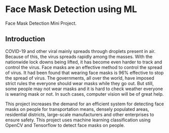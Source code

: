 # Face Mask Detection using ML

Face Mask Detection Mini Project.

## Introduction

COVID-19 and other viral mainly spreads through droplets present in air. Because of this, the virus spreads rapidly among the masses. With the nationwide lock downs being lifted, it has become even harder to track and control the virus. Face masks are an effective method to control the spread of virus. It had been found that wearing face masks is 96% effective to stop the spread of virus. The governments, all over the world, have imposed strict rules the everyone should wear masks while they go out. But still, some people may not wear masks and it is hard to check weather everyone is wearing mask or not. In such cases, computer vision will be of great help.

This project increases the demand for an efficient system for detecting face masks on
people for transportation means, densely populated areas, residential districts, large-scale
manufacturers and other enterprises to ensure safety. This project uses machine learning
classification using OpenCV and Tensorflow to detect face masks on people.
